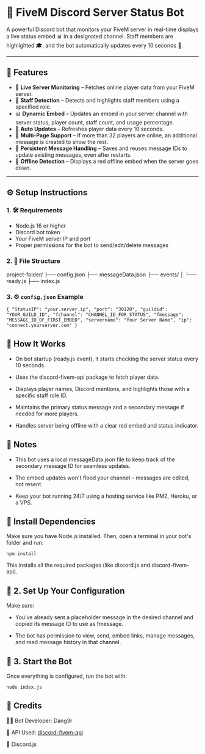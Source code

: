 # 🤖 FiveM Discord Server Status Bot

A powerful Discord bot that monitors your FiveM server in real-time
displays a live status embed 📊 in a designated channel. 
Staff members are highlighted 🎓, and the bot automatically updates every 10 seconds 🔁.

---

## 🚀 Features

- 📡 **Live Server Monitoring** – Fetches online player data from your FiveM server.
- 👥 **Staff Detection** – Detects and highlights staff members using a specified role.
- 📊 **Dynamic Embed** – Updates an embed in your server channel with server status, player count, staff count, and usage percentage.
- 🔄 **Auto Updates** – Refreshes player data every 10 seconds.
- 🧾 **Multi-Page Support** – If more than 32 players are online, an additional message is created to show the rest.
- 💾 **Persistent Message Handling** – Saves and reuses message IDs to update existing messages, even after restarts.
- 🔴 **Offline Detection** – Displays a red offline embed when the server goes down.

---

## ⚙️ Setup Instructions

### 1. 🛠 Requirements
- Node.js 16 or higher
- Discord bot token
- Your FiveM server IP and port
- Proper permissions for the bot to send/edit/delete messages

### 2. 📁 File Structure

project-folder/
├── config.json
├── messageData.json
├── events/
│ └── ready.js
├── index.js

### 3. ⚙️ `config.json` Example

``{
  "StatusIP": "your.server.ip",
  "port": "30120",
  "guildid": "YOUR_GUILD_ID",
  "fchannel": "CHANNEL_ID_FOR_STATUS",
  "fmessage": "MESSAGE_ID_OF_FIRST_EMBED",
  "servername": "Your Server Name",
  "ip": "connect.yourserver.com"
}``



## 🧠 How It Works
- On bot startup (ready.js event), it starts checking the server status every 10 seconds.

- Uses the discord-fivem-api package to fetch player data.

- Displays player names, Discord mentions, and highlights those with a specific staff role ID.

- Maintains the primary status message and a secondary message if needed for more players.

- Handles server being offline with a clear red embed and status indicator.


## 📝 Notes
- This bot uses a local messageData.json file to keep track of the secondary message ID for seamless updates.

- The embed updates won't flood your channel – messages are edited, not resent.

- Keep your bot running 24/7 using a hosting service like PM2, Heroku, or a VPS.


## 🔧 Install Dependencies
Make sure you have Node.js installed. Then, open a terminal in your bot's folder and run:

`npm install`

This installs all the required packages (like discord.js and discord-fivem-api).


## 🔑 2. Set Up Your Configuration

Make sure:

 - You’ve already sent a placeholder message in the desired channel and copied its message ID to use as fmessage.

 - The bot has permission to view, send, embed links, manage messages, and read message history in that channel.



## 🏁 3. Start the Bot
Once everything is configured, run the bot with:

`node index.js`


## 🧰 Credits
👨‍💻 Bot Developer: Dang3r

🧩 API Used: [discord-fivem-api](https://github.com/xliel/discord-fivem-api)

💬 Discord.js
